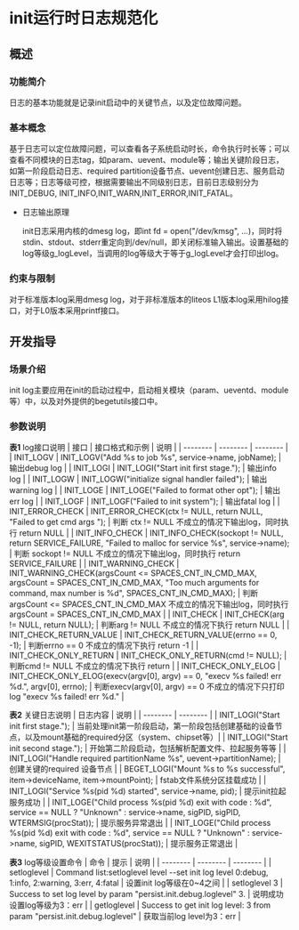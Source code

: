 # init运行时日志规范化
## 概述
### 功能简介
日志的基本功能就是记录init启动中的关键节点，以及定位故障问题。

### 基本概念
基于日志可以定位故障问题，可以查看各子系统启动时长，命令执行时长等；可以查看不同模块的日志tag，如param、uevent、module等；输出关键阶段日志，如第一阶段启动日志、required partition设备节点、uevent创建日志、服务启动日志等；日志等级可控，根据需要输出不同级别日志，目前日志级别分为INIT_DEBUG,
INIT_INFO,INIT_WARN,INIT_ERROR,INIT_FATAL。

- 日志输出原理

  init日志采用内核的dmesg log，即int fd = open("/dev/kmsg", ...)，同时将stdin、stdout、stderr重定向到/dev/null，即关闭标准输入输出。设置基础的log等级g_logLevel，当调用的log等级大于等于g_logLevel才会打印出log。

### 约束与限制
对于标准版本log采用dmesg log，对于非标准版本的liteos L1版本log采用hilog接口，对于L0版本采用printf接口。

## 开发指导
### 场景介绍
init log主要应用在init的启动过程中，启动相关模块（param、ueventd、module等）中，以及对外提供的begetutils接口中。

### 参数说明

**表1** log接口说明
   | 接口 | 接口格式和示例 | 说明 |
   | -------- | -------- | -------- |
   | INIT_LOGV | INIT_LOGV("Add %s to job %s", service->name, jobName); | 输出debug log |
   | INIT_LOGI | INIT_LOGI("Start init first stage."); | 输出info log |
   | INIT_LOGW | INIT_LOGW("initialize signal handler failed"); | 输出warning log |
   | INIT_LOGE | INIT_LOGE("Failed to format other opt"); | 输出err log |
   | INIT_LOGF | INIT_LOGF("Failed to init system"); | 输出fatal log |
   | INIT_ERROR_CHECK | INIT_ERROR_CHECK(ctx != NULL, return NULL, "Failed to get cmd args "); | 判断 ctx != NULL 不成立的情况下输出log，同时执行 return NULL |
   | INIT_INFO_CHECK | INIT_INFO_CHECK(sockopt != NULL, return SERVICE_FAILURE, "Failed to malloc for service %s", service->name); | 判断 sockopt != NULL 不成立的情况下输出log，同时执行 return SERVICE_FAILURE |
   | INIT_WARNING_CHECK | INIT_WARNING_CHECK(argsCount <= SPACES_CNT_IN_CMD_MAX, argsCount = SPACES_CNT_IN_CMD_MAX, "Too much arguments for command, max number is %d", SPACES_CNT_IN_CMD_MAX); | 判断 argsCount <= SPACES_CNT_IN_CMD_MAX 不成立的情况下输出log，同时执行 argsCount = SPACES_CNT_IN_CMD_MAX |
   | INIT_CHECK | INIT_CHECK(arg != NULL, return NULL); | 判断arg != NULL 不成立的情况下执行 return NULL |
   | INIT_CHECK_RETURN_VALUE | INIT_CHECK_RETURN_VALUE(errno == 0, -1); | 判断errno == 0 不成立的情况下执行 return -1 |
   | INIT_CHECK_ONLY_RETURN | INIT_CHECK_ONLY_RETURN(cmd != NULL); | 判断cmd != NULL 不成立的情况下执行 return |
   | INIT_CHECK_ONLY_ELOG | INIT_CHECK_ONLY_ELOG(execv(argv[0], argv) == 0, "execv %s failed! err %d.", argv[0], errno); | 判断execv(argv[0], argv) == 0 不成立的情况下只打印log "execv %s failed! err %d." |

**表2** 关键日志说明
   | 日志内容 | 说明 |
   | -------- | -------- |
   | INIT_LOGI("Start init first stage."); | 当前处理init第一阶段启动，第一阶段包括创建基础的设备节点，以及mount基础的required分区（system、chipset等）|
   | INIT_LOGI("Start init second stage."); | 开始第二阶段启动，包括解析配置文件、拉起服务等等 |
   | INIT_LOGI("Handle required partitionName %s", uevent->partitionName); | 创建关键的required 设备节点 |
   | BEGET_LOGI("Mount %s to %s successful", item->deviceName, item->mountPoint); | fstab文件系统分区挂载成功 |
   | INIT_LOGI("Service %s(pid %d) started", service->name, pid); | 提示init拉起服务成功 |
   | INIT_LOGE("Child process %s(pid %d) exit with code : %d",
   service == NULL ? "Unknown" : service->name, sigPID, sigPID, WTERMSIG(procStat)); | 提示服务异常退出 |
   | INIT_LOGE("Child process %s(pid %d) exit with code : %d",
   service == NULL ? "Unknown" : service->name, sigPID, WEXITSTATUS(procStat)); | 提示服务正常退出 |

**表3** log等级设置命令
   | 命令 | 提示 | 说明 |
   | -------- | -------- | -------- |
   | setloglevel | Command list:setloglevel level  --set init log level 0:debug, 1:info, 2:warning, 3:err, 4:fatal | 设置init log等级在0~4之间 |
   | setloglevel 3 | Success to set log level by param "persist.init.debug.loglevel" 3. | 说明成功设置log等级为3：err |
   | getloglevel | Success to get init log level: 3 from param "persist.init.debug.loglevel" | 获取当前log level为3：err |
